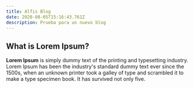 ```yaml
---
title: Alfis Blog
date: 2020-08-05T15:16:43.761Z
description: Prueba para un nuevo blog
---
```

## What is Lorem Ipsum?

**Lorem Ipsum** is simply dummy text of the printing and typesetting industry. Lorem Ipsum has been the industry's standard dummy text ever since the 1500s, when an unknown printer took a galley of type and scrambled it to make a type specimen book. It has survived not only five.